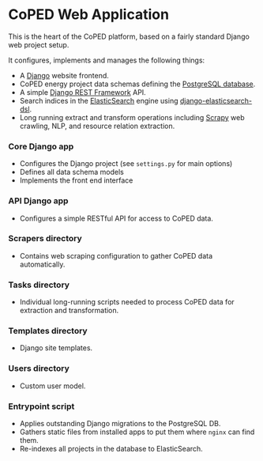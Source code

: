 # CoPED Web Application

This is the heart of the CoPED platform, based on a fairly standard Django web project setup.

It configures, implements and manages the following things:

- A [Django](https://docs.djangoproject.com/en/3.2/) website frontend.
- CoPED energy project data schemas defining the [PostgreSQL database](https://www.postgresql.org/).
- A simple [Django REST Framework](https://www.django-rest-framework.org/) API.
- Search indices in the [ElasticSearch](https://www.elastic.co/elasticsearch/) engine using [django-elasticsearch-dsl](https://django-elasticsearch-dsl.readthedocs.io/en/latest/quickstart.html).
- Long running extract and transform operations including [Scrapy](https://docs.scrapy.org/en/latest/) web crawling, NLP, and resource relation extraction.

### Core Django app

- Configures the Django project (see `settings.py` for main options)
- Defines all data schema models
- Implements the front end interface

### API Django app

- Configures a simple RESTful API for access to CoPED data.

### Scrapers directory

- Contains web scraping configuration to gather CoPED data automatically.

### Tasks directory

- Individual long-running scripts needed to process CoPED data for extraction and transformation.

### Templates directory

- Django site templates.

### Users directory

- Custom user model.

### Entrypoint script

- Applies outstanding Django migrations to the PostgreSQL DB.
- Gathers static files from installed apps to put them where `nginx` can find them.
- Re-indexes all projects in the database to ElasticSearch.
